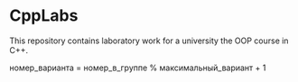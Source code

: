 # CppLabs

This repository contains laboratory work for a university the OOP course in C++.

  номер_варианта = номер_в_группе % максимальный_вариант + 1
